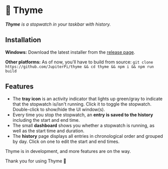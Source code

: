 # 🌿 Thyme

_**Thyme** is a stopwatch in your taskbar with history._

## Installation

**Windows:** Download the latest installer from the [release page](https://github.com/JupiterPi/thyme/releases/latest). 

**Other platforms:** As of now, you'll have to build from source: `git clone https://github.com/JupiterPi/thyme && cd thyme && npm i && npm run build`

## Features

- The **tray icon** is an activity indicator that lights up green/gray to indicate that the stopwatch is/isn't running. Click it to toggle the stopwatch. Double-click to show/hide the UI window(s).
- Every time you stop the stopwatch, an **entry is saved to the history** including the start and end time. 
- The small **dashboard** shows you whether a stopwatch is running, as well as the start time and duration. 
- The **history** page displays all entries in chronological order and grouped by day. Click on one to edit the start and end times. 

Thyme is in development, and more features are on the way. 

Thank you for using Thyme 🌿